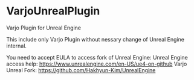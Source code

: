 # VarjoUnrealPlugin
Varjo Plugin for Unreal Engine

This include only Varjo Plugin without nessary change of Unreal Engine internal.

You need to accept EULA to access fork of Unreal Engine:
Unreal Engine access help: https://www.unrealengine.com/en-US/ue4-on-github
Varjo Unreal Fork: https://github.com/Hakhyun-Kim/UnrealEngine



